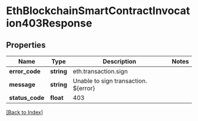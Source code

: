 # EthBlockchainSmartContractInvocation403Response

## Properties

Name | Type | Description | Notes
------------ | ------------- | ------------- | -------------
**error_code** | **string** | eth.transaction.sign |
**message** | **string** | Unable to sign transaction. ${error} |
**status_code** | **float** | 403 |

[[Back to Index]](../index.md)
